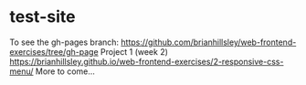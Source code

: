 # test-site

To see the gh-pages branch: https://github.com/brianhillsley/web-frontend-exercises/tree/gh-page
Project 1 (week 2) https://brianhillsley.github.io/web-frontend-exercises/2-responsive-css-menu/
More to come...
